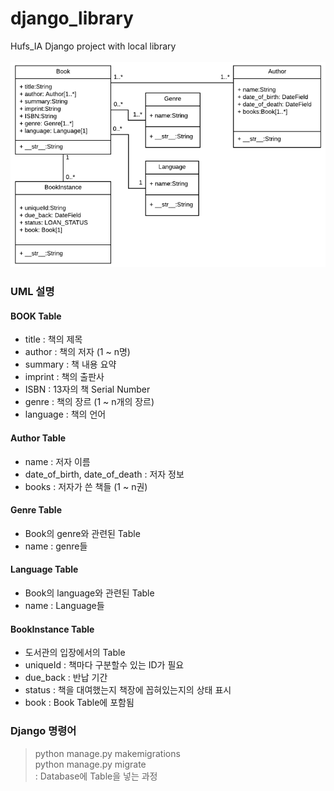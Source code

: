 # django_library
Hufs_IA Django project with local library
<br><br>
![libraryUML](./readmeImage/libraryUML.PNG) <br>
### UML 설명
#### BOOK Table
* title : 책의 제목
* author : 책의 저자 (1 ~ n명)
* summary : 책 내용 요약
* imprint : 책의 출판사
* ISBN : 13자의 책 Serial Number
* genre : 책의 장르 (1 ~ n개의 장르)
* language : 책의 언어
#### Author Table
* name : 저자 이름
* date_of_birth, date_of_death : 저자 정보
* books : 저자가 쓴 책들 (1 ~ n권)
#### Genre Table
* Book의 genre와 관련된 Table
* name : genre들
#### Language Table
* Book의 language와 관련된 Table
* name : Language들
#### BookInstance Table
* 도서관의 입장에서의 Table
* uniqueId : 책마다 구분할수 있는 ID가 필요
* due_back : 반납 기간
* status : 책을 대여했는지 책장에 꼽혀있는지의 상태 표시
* book : Book Table에 포함됨

### Django 명령어
> python manage.py makemigrations <br>
> python manage.py migrate <br>
> : Database에 Table을 넣는 과정
